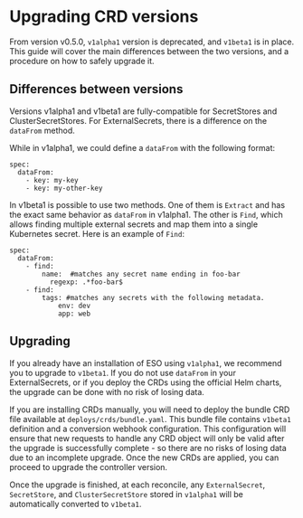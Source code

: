 # Upgrading CRD versions

From version v0.5.0, `v1alpha1` version is deprecated, and `v1beta1` is in place. This guide will cover the main differences between the two versions, and a procedure on how to safely upgrade it.

## Differences between versions
Versions v1alpha1 and v1beta1 are fully-compatible for SecretStores and ClusterSecretStores. For ExternalSecrets, there is a difference on the `dataFrom` method.

While in v1alpha1, we could define a `dataFrom` with the following format:

```
spec:
  dataFrom:
    - key: my-key
    - key: my-other-key
```

In v1beta1 is possible to use two methods. One of them is `Extract` and has the exact same behavior as `dataFrom` in v1alpha1. The other is `Find`, which allows finding multiple external secrets and map them into a single Kubernetes secret. Here is an example of `Find`:

```
spec:
  dataFrom:
    - find:
        name:  #matches any secret name ending in foo-bar
          regexp: .*foo-bar$
    - find:
        tags: #matches any secrets with the following metadata.
            env: dev  
            app: web
```

## Upgrading

If you already have an installation of ESO using `v1alpha1`, we recommend you to upgrade to `v1beta1`. If you do not use `dataFrom` in your ExternalSecrets, or if you deploy the CRDs using the official Helm charts, the upgrade can be done with no risk of losing data. 

If you are installing CRDs manually, you will need to deploy the bundle CRD file available at `deploys/crds/bundle.yaml`. This bundle file contains `v1beta1` definition and a conversion webhook configuration. This configuration will ensure that new requests to handle any CRD object will only be valid after the upgrade is successfully complete - so there are no risks of losing data due to an incomplete upgrade. Once the new CRDs are applied, you can proceed to upgrade the controller version.

Once the upgrade is finished, at each reconcile, any `ExternalSecret`, `SecretStore`,  and `ClusterSecretStore` stored in `v1alpha1` will be automatically converted to `v1beta1`. 
